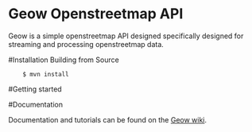 Geow Openstreetmap API
======================

Geow is a simple openstreetmap API designed specifically designed for streaming and processing openstreetmap data.


#Installation
Building from Source

        $ mvn install

#Getting started


#Documentation

Documentation and tutorials can be found on the [Geow wiki](http://github.com/jansonhanson/geow/wiki).
